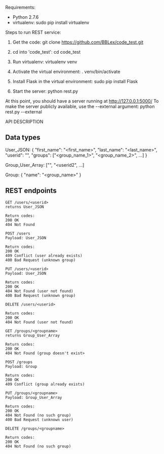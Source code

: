 Requirements:
- Python 2.7.6
- virtualenv:
  sudo pip install virtualenv


Steps to run REST service:

1. Get the code:
   git clone https://github.com/BBLex/code_test.git

2. cd into 'code_test':
   cd code_test

3. Run virtualenv:
   virtualenv venv

4. Activate the virtual environment:
   . venv/bin/activate

5. Install Flask in the virtual environment:
   sudo pip install Flask

6. Start the server:
   python rest.py

At this point, you should have a server running at http://127.0.0.1:5000/
To make the server publicly available, use the --external argument:
   python rest.py --external



API DESCRIPTION

Data types
----------

User_JSON:
{
    "first_name": "<first_name>",
    "last_name": "<last_name>",
    "userid": "<userid>",
    "groups": ["<group_name_1>", "<group_name_2>", ...]
}

Group_User_Array:
["<userid1>", "<userid2", ...]

Group:
{
    "name": "<group_name>"
}


REST endpoints
--------------
```
GET /users/<userid>
returns User_JSON

Return codes:
200 OK
404 Not Found
```
```
POST /users
Payload: User_JSON

Return codes:
200 OK
409 Conflict (user already exists)
400 Bad Request (unknown group)
```
```
PUT /users/<userid>
Payload: User_JSON

Return codes:
200 OK
404 Not Found (user not found)
400 Bad Request (unknown group)
```
```
DELETE /users/<userid>

Return codes:
200 OK
404 Not Found (user not found)
```
```
GET /groups/<groupname>
returns Group_User_Array

Return codes:
200 OK
404 Not Found (group doesn't exist>
```
```
POST /groups
Payload: Group

Return codes:
200 OK
409 Conflict (group already exists)
```
```
PUT /groups/<groupname>
Payload: Group_User_Array

Return codes:
200 OK
404 Not Found (no such group)
400 Bad Request (unknown user)
```
```
DELETE /groups/<groupname>

Return codes:
200 OK
404 Not Found (no such group)
```

